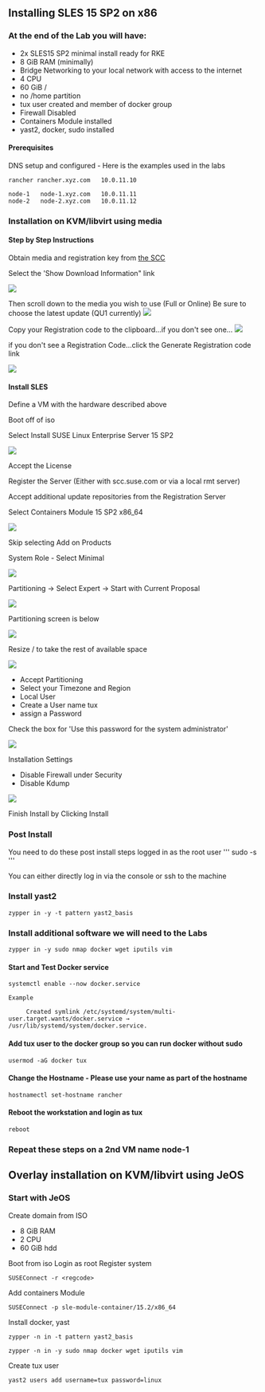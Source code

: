 ## Installing SLES 15 SP2 on x86

### At the end of the Lab you will have:

- 2x SLES15 SP2 minimal install ready for RKE
- 8 GiB RAM (minimally)
- Bridge Networking to your local network with access to the internet
- 4 CPU
- 60 GiB /
- no /home partition
- tux user created and member of docker group
- Firewall Disabled
- Containers Module installed
- yast2, docker, sudo installed


#### Prerequisites

DNS setup and configured - Here is the examples used in the labs

```
rancher rancher.xyz.com   10.0.11.10

node-1   node-1.xyz.com   10.0.11.11
node-2   node-2.xyz.com   10.0.11.12

```




### Installation on KVM/libvirt using media
#### Step by Step Instructions

Obtain media and registration key from <a href="https://scc.suse.com/admin/products/1939">the SCC</a>

Select the 'Show Download Information" link

<img src="../assets/Core-Lab-1-Show-Download.png">

Then scroll down to the media you wish to use (Full or Online)
Be sure to choose the latest update (QU1 currently)
<img src="../assets/Core-Lab-1-Download-QU1.png">

Copy your Registration code to the clipboard...if you don't see one...
<img src="../assets/Core-Lab-1-SLES-Registration-code.png">

if you don't see a Registration Code...click the Generate Registration code link

<img src="../assets/Core-Lab-1-SLES-Registration-Gen-code.png">

#### Install SLES

Define a VM with the hardware described above

Boot off of iso

Select Install SUSE Linux Enterprise Server 15 SP2

<img src ="../assets/Core-Lab-1-install-1-language.png">

Accept the License

Register the Server (Either with scc.suse.com or via a local rmt server)

Accept additional update repositories from the Registration Server

Select Containers Module 15 SP2 x86_64

<img src="../assets/Core-Lab-1-install-4-selsect-containers-module.png">

Skip selecting Add on Products

System Role - Select Minimal

<img src="../assets/Core-Lab-1-install-5-minimal-install.png">

Partitioning -> Select Expert -> Start with Current Proposal

<img src="../assets/Core-Lab-1-install-6-Partitioning-Select-Expert.png">

Partitioning screen is below

<img src="../assets/Core-Lab-1-install-6-Partitioning.png">

Resize / to take the rest of available space

<img src="../assets/Core-Lab-1-Install-Resize.png">

- Accept Partitioning
- Select your Timezone and Region
- Local User
- Create a User name tux
- assign a Password

Check the box for 'Use this password for the system administrator'

<img src="../assets/Core-Lab-1-install-7-Local_User.png">

Installation Settings
- Disable Firewall under Security
- Disable Kdump

<img src="../assets/Core-Lab-1-install-8-Install-Settings.png">

Finish Install by Clicking Install


### Post Install

You need to do these post install steps logged in as the root user
'''
sudo -s
'''

You can either directly log in via the console or ssh to the machine

### Install yast2
```
zypper in -y -t pattern yast2_basis
```

### Install additional software we will need to the Labs
```
zypper in -y sudo nmap docker wget iputils vim
```


#### Start and Test Docker service
```
systemctl enable --now docker.service

Example

     Created symlink /etc/systemd/system/multi-user.target.wants/docker.service → /usr/lib/systemd/system/docker.service.
```

#### Add tux user to the docker group so you can run docker without sudo
```
usermod -aG docker tux
```

#### Change the Hostname - Please use your name as part of the hostname
```
hostnamectl set-hostname rancher
```

#### Reboot the workstation and login as tux
```
reboot
```
### Repeat these steps on a 2nd VM name node-1


## Overlay installation on KVM/libvirt using JeOS
### Start with JeOS


Create domain from ISO
- 8 GiB RAM
- 2 CPU
- 60 GiB hdd


Boot from iso
Login as root
Register system
```
SUSEConnect -r <regcode>
```
Add containers Module
```
SUSEConnect -p sle-module-container/15.2/x86_64
```
Install docker, yast
```
zypper -n in -t pattern yast2_basis

zypper -n in -y sudo nmap docker wget iputils vim

```
Create tux user
```
yast2 users add username=tux password=linux
```
